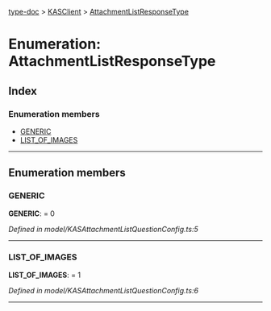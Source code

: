[type-doc](../README.md) > [KASClient](../modules/kasclient.md) > [AttachmentListResponseType](../enums/kasclient.attachmentlistresponsetype.md)

# Enumeration: AttachmentListResponseType

## Index

### Enumeration members

* [GENERIC](kasclient.attachmentlistresponsetype.md#generic)
* [LIST_OF_IMAGES](kasclient.attachmentlistresponsetype.md#list_of_images)

---

## Enumeration members

<a id="generic"></a>

###  GENERIC

**GENERIC**:  = 0

*Defined in model/KASAttachmentListQuestionConfig.ts:5*

___
<a id="list_of_images"></a>

###  LIST_OF_IMAGES

**LIST_OF_IMAGES**:  = 1

*Defined in model/KASAttachmentListQuestionConfig.ts:6*

___

